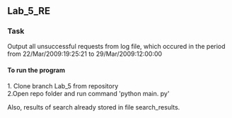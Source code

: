 # <H2>Lab_5_RE</H2>
<H3>Task</H3>
<p> Output all unsuccessful requests from log file, which occured in the period from 22/Mar/2009:19:25:21 to 29/Mar/2009:12:00:00</p>
<H4>To run the program</H4>
<p>1. Clone branch Lab_5 from repository<br>
2.Open repo folder and run command 'python main. py'</p>
<p>Also, results of search already stored in file search_results.</p> 